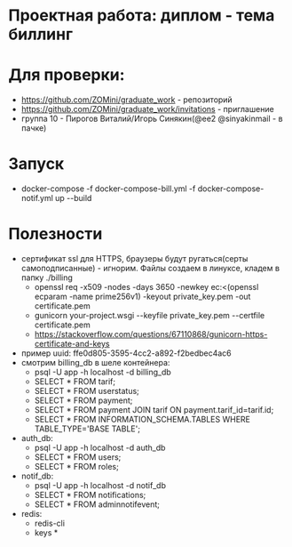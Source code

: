 # Проектная работа: диплом - тема биллинг

# Для проверки:
  - https://github.com/ZOMini/graduate_work  - репозиторий
  - https://github.com/ZOMini/graduate_work/invitations - приглашение
  - группа 10 - Пирогов Виталий/Игорь Синякин(@ee2 @sinyakinmail - в пачке)

# Запуск
  - docker-compose -f docker-compose-bill.yml -f docker-compose-notif.yml up --build

# Полезности
  - сертификат ssl для HTTPS, браузеры будут ругаться(серты самоподписанные) - игнорим. Файлы создаем в линуксе, кладем в папку ./billing
    - openssl req -x509 -nodes -days 3650 -newkey ec:<(openssl ecparam -name prime256v1) -keyout private_key.pem -out certificate.pem
    - gunicorn your-project.wsgi --keyfile private_key.pem --certfile certificate.pem
    - https://stackoverflow.com/questions/67110868/gunicorn-https-certificate-and-keys
  - пример uuid: ffe0d805-3595-4cc2-a892-f2bedbec4ac6
  - смотрим billing_db в шеле контейнера:
    - psql -U app -h localhost -d billing_db
    - SELECT * FROM tarif;
    - SELECT * FROM userstatus;
    - SELECT * FROM payment;
    - SELECT * FROM payment JOIN tarif ON payment.tarif_id=tarif.id;
    - SELECT * FROM INFORMATION_SCHEMA.TABLES WHERE TABLE_TYPE='BASE TABLE';
  - auth_db:
    - psql -U app -h localhost -d auth_db
    - SELECT * FROM users;
    - SELECT * FROM roles;
  - notif_db:
    - psql -U app -h localhost -d notif_db
    - SELECT * FROM notifications;
    - SELECT * FROM adminnotifevent;
  - redis:
    - redis-cli
    - keys *